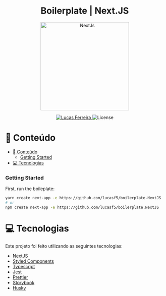 <h1 align="center">
      Boilerplate | Next.JS
</h1>

<p align="center">
   <img src="https://miro.medium.com/max/1000/0*hXm4rb8UAf5DEhZ2.png" alt="NextJs" width="280"/>
</p>

<p align="center">
   <a href="https://www.linkedin.com/in/lucasfpnt/">
      <img alt="Lucas Ferreira" src="https://img.shields.io/badge/-Lucas Ferreira-2A2C39?style=flat&logo=Linkedin&logoColor=white" />
   </a>

  <img alt="License" src="https://img.shields.io/badge/license-MIT-2A2C39">
</p>

# :pushpin: Conteúdo

- [:pushpin: Conteúdo](#pushpin-conteúdo)
    - [Getting Started](#GettingStarted)
- [:computer: Tecnologias](#computer-tecnologias)

### Getting Started

First, run the boileplate:

```bash
yarn create next-app -e https://github.com/lucasf5/boilerplate.NextJS
# or
npm create next-app -e https://github.com/lucasf5/boilerplate.NextJS
```
# :computer: Tecnologias

Este projeto foi feito utilizando as seguintes tecnologias:

- [NextJS]()
- [Styled Components]()
- [Typescript]()
- [Jest]()
- [Prettier]()
- [Storybook]()
- [Husky]()
